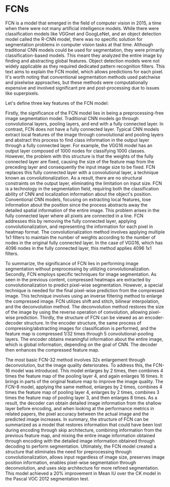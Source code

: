 # FCNs
FCN is a model that emerged in the field of computer vision in 2015, a time when there were not many artificial intelligence models. While there were classification models like VGGnet and GoogLeNet, and an object detection model called the R-CNN model, there was no specific solution for segmentation problems in computer vision tasks at that time. Although traditional CNN models could be used for segmentation, they were primarily classification-based models. This meant they analyzed the entire image by finding and abstracting global features. Object detection models were not widely applicable as they required dedicated pattern recognition filters. This text aims to explain the FCN model, which allows predictions for each pixel. It's worth noting that conventional segmentation methods used patchwise and pixelwise approaches, but these methods were computationally expensive and involved significant pre and post-processing due to issues like superpixels.

Let's define three key features of the FCN model:

Firstly, the significance of the FCN model lies in being a preprocessing-free image segmentation model. Traditional CNN models go through convolutional layers, pooling layers, and end with a fully connected layer. In contrast, FCN does not have a fully connected layer. Typical CNN models extract local features of the image through convolutional and pooling layers and abstract this process to find class information in the output layer through a fully connected layer. For example, the VGG16 model has an output layer composed of 1000 nodes for classifying 1000 classes. However, the problem with this structure is that the weights of the fully connected layer are fixed, causing the size of the feature map from the preceding layer and consequently the input image size to be fixed. FCN replaces this fully connected layer with a convolutional layer, a technique known as convolutionalization. As a result, there are no structural constraints on the output layer, eliminating the limitation on input size. FCN is a technology in the segmentation field, requiring both the classification ability of CNN and localization information about the object's position. Conventional CNN models, focusing on extracting local features, lose information about the position since the process abstracts away the detailed spatial information of the entire image. This problem arises in the fully connected layer where all pixels are connected in a line. FCN addresses this by removing the fully connected layer, applying convolutionalization, and representing the information for each pixel in heatmap format. The convolutionalization method involves applying multiple 1x1 filters to maintain the number of weights according to the number of nodes in the original fully connected layer. In the case of VGG16, which has 4096 nodes in the fully connected layer, this method applies 4096 1x1 filters.

To summarize, the significance of FCN lies in performing image segmentation without preprocessing by utilizing convolutionalization. Secondly, FCN employs specific techniques for image segmentation. As seen in the previous content, compressed heatmaps are extracted by convolutionalization to predict pixel-wise segmentation. However, a special technique is needed for the final pixel-wise prediction from the compressed image. This technique involves using an inverse filtering method to enlarge the compressed image. FCN utilizes shift and stitch, bilinear interpolation, and the deconvolution method. The deconvolution method restores the size of the image by using the reverse operation of convolution, allowing pixel-wise prediction. Thirdly, the structure of FCN can be viewed as an encoder-decoder structure. In the encoder structure, the same process of compressing/abstracting images for classification is performed, and the feature map is compressed 1/32 times through 5 convolutional-pooling layers. The encoder obtains meaningful information about the entire image, which is global information, depending on the goal of CNN. The decoder then enhances the compressed feature map.

The most basic FCN-32 method involves 32x enlargement through deconvolution, but the image quality deteriorates. To address this, the FCN-16 model was introduced. This model enlarges by 2 times, then combines 4 times the feature map of the pooling layer 4, and again enlarges 16 times. It brings in parts of the original feature map to improve the image quality. The FCN-8 model, applying the same method, enlarges by 2 times, combines 4 times the feature map of pooling layer 4, enlarges by 2 times, combines 3 times the feature map of pooling layer 3, and then enlarges 8 times. As a result, the decoder can obtain detailed image information from the shallow layer before encoding, and when looking at the performance metrics in related papers, the pixel accuracy between the actual image and the predicted image increases. In summary, the structure of FCN can be summarized as a model that restores information that could have been lost during encoding through skip architecture, combining information from the previous feature map, and mixing the entire image information obtained through encoding with the detailed image information obtained through decoding to perform segmentation. Ultimately, the FCN model created a structure that eliminates the need for preprocessing through convolutionalization, allows input regardless of image size, preserves image position information, enables pixel-wise segmentation through deconvolution, and uses skip architecture for more refined segmentation. This model achieved a 20% improvement in Mean IU over the CK model in the Pascal VOC 2012 segmentation test.
